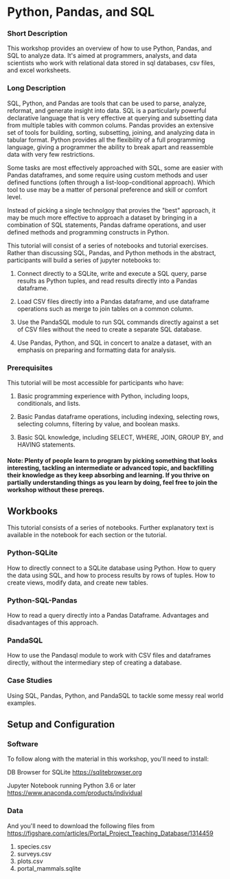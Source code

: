# Python, Pandas, and SQL

### Short Description

This workshop provides an overview of how to use Python, Pandas, and SQL to analyze data. It's aimed at programmers, analysts,
and data scientists who work with relational data stored in sql databases, csv files, and excel worksheets. 

### Long Description

SQL, Python, and Pandas are tools that can be used to parse, analyze, reformat, and generate insight into data. SQL is a particularly powerful declarative language that is very effective at querying and subsetting data from multiple tables with common colums. Pandas provides an extensive set of tools for building, sorting, subsetting, joining, and analyzing data in tabular format. Python provides all the flexibility of a full programming language, giving a programmer the ability to break apart and reassemble data with very few restrictions. 

Some tasks are most effectively approached with SQL, some are easier with Pandas dataframes, and some require using custom methods and user defined functions (often through a list-loop-conditional approach). Which tool to use may be a matter of personal preference and skill or comfort level. 

Instead of picking a single technolgoy that provies the "best" approach, it may be much more effective to approach a dataset by bringing in a combination of SQL statements, Pandas daframe operations, and user defined methods and programming constructs in Python.

This tutorial will consist of a series of notebooks and tutorial exercises. Rather than discussing SQL, Pandas, and Python methods in the abstract, participants will build a series of jupyter notebooks to:

1. Connect directly to a SQLite, write and execute a SQL query, parse results as Python tuples, and read results directly into a Pandas dataframe.

2. Load CSV files directly into a Pandas dataframe, and use dataframe operations such as merge to join tables on a common column.

3. Use the PandaSQL module to run SQL commands directly against a set of CSV files without the need to create a separate SQL database.

4. Use Pandas, Python, and SQL in concert to analze a dataset, with an emphasis on preparing and formatting data for analysis.

### Prerequisites

This tutorial will be most accessible for participants who have:

1. Basic programming experience with Python, including loops, conditionals, and lists. 

2. Basic Pandas dataframe operations, including indexing, selecting rows, selecting columns, filtering by value, and boolean masks. 

3. Basic SQL knowledge, including SELECT, WHERE, JOIN, GROUP BY, and HAVING statements.

#### Note: Plenty of people learn to program by picking something that looks interesting, tackling an intermediate or advanced topic, and backfilling their knowledge as they keep absorbing and learning. If you thrive on partially understanding things as you learn by doing, feel free to join the workshop without these prereqs. 

## Workbooks

This tutorial consists of a series of notebooks. Further explanatory text is available in the notebook for each section or the tutorial. 

### Python-SQLite

How to directly connect to a SQLite database using Python. How to query the data using SQL, and how to process results by rows of tuples. How to create views, modify data, and create new tables.

### Python-SQL-Pandas

How to read a query directly into a Pandas Dataframe. Advantages and disadvantages of this approach.

### PandaSQL

How to use the Pandasql module to work with CSV files and dataframes directly, without the intermediary step of creating a database.

### Case Studies

Using SQL, Pandas, Python, and PandaSQL to tackle some messy real world examples.

## Setup and Configuration

### Software

To follow along with the material in this workshop, you'll need to install:

DB Browser for SQLite
https://sqlitebrowser.org

Jupyter Notebook running Python 3.6 or later
https://www.anaconda.com/products/individual

### Data

And you'll need to download the following files from https://figshare.com/articles/Portal_Project_Teaching_Database/1314459


1. species.csv
2. surveys.csv
3. plots.csv
4. portal_mammals.sqlite
